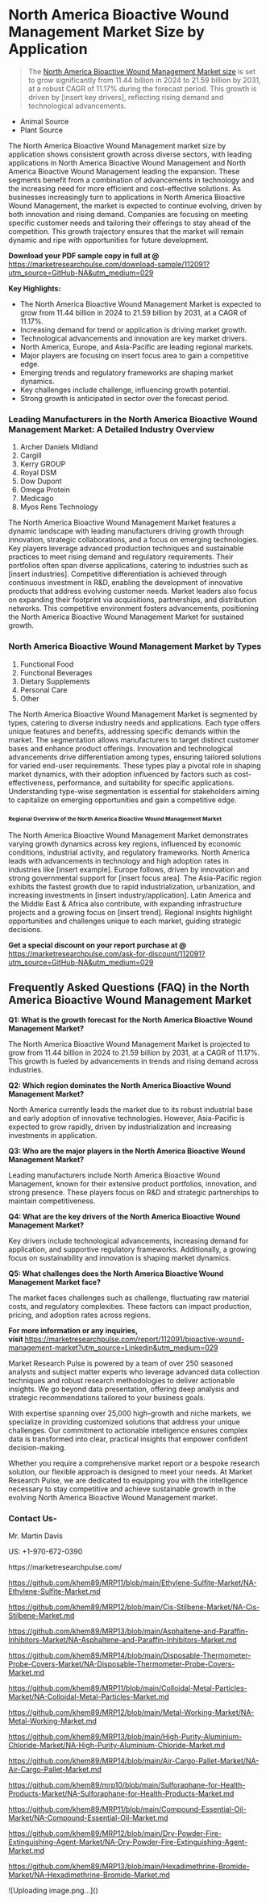 <h1>North America Bioactive Wound Management Market&nbsp;Size by Application</h1><blockquote><p>The <a href="https://marketresearchpulse.com/download-sample/112091?utm_source=GitHub-NA&amp;utm_medium=029">North America Bioactive Wound Management Market size</a> is set to grow significantly from 11.44 billion in 2024 to 21.59 billion by 2031, at a robust CAGR of 11.17% during the forecast period. This growth is driven by [insert key drivers], reflecting rising demand and technological advancements.</p></blockquote><ul><li>Animal Source<li> Plant Source</li></ul><p>The North America Bioactive Wound Management market size by application shows consistent growth across diverse sectors, with leading applications in North America Bioactive Wound Management and North America Bioactive Wound Management leading the expansion. These segments benefit from a combination of advancements in technology and the increasing need for more efficient and cost-effective solutions. As businesses increasingly turn to applications in North America Bioactive Wound Management, the market is expected to continue evolving, driven by both innovation and rising demand. Companies are focusing on meeting specific customer needs and tailoring their offerings to stay ahead of the competition. This growth trajectory ensures that the market will remain dynamic and ripe with opportunities for future development.</p><p><strong>Download your PDF sample copy in full at @ </strong><a href="https://marketresearchpulse.com/download-sample/112091?utm_source=GitHub-NA&amp;utm_medium=029">https://marketresearchpulse.com/download-sample/112091?utm_source=GitHub-NA&amp;utm_medium=029</a></p><p><strong>Key Highlights: </strong></p><ul><li>The North America Bioactive Wound Management Market is expected to grow from 11.44 billion in 2024 to 21.59 billion by 2031, at a CAGR of 11.17%.</li><li>Increasing demand for trend or application is driving market growth.</li><li>Technological advancements and innovation are key market drivers.</li><li>North America, Europe, and Asia-Pacific are leading regional markets.</li><li>Major players are focusing on insert focus area to gain a competitive edge.</li><li>Emerging trends and regulatory frameworks are shaping market dynamics.</li><li>Key challenges include challenge, influencing growth potential.</li><li>Strong growth is anticipated in sector over the forecast period.</li></ul><h3>Leading Manufacturers in the North America Bioactive Wound Management Market: A Detailed Industry Overview</h3><ol><li>Archer Daniels Midland</li><li>Cargill</li><li>Kerry GROUP</li><li>Royal DSM</li><li>Dow Dupont</li><li>Omega Protein</li><li>Medicago</li><li>Myos Rens Technology</li></ol><div class="flex max-w-full flex-col flex-grow"><div class="min-h-8 text-message flex w-full flex-col items-end gap-2 whitespace-normal break-words [.text-message+&amp;]:mt-5" dir="auto" data-message-author-role="assistant" data-message-id="fd8432e4-4910-450d-b182-61b7bfb0a01f" data-message-model-slug="gpt-4o"><div class="flex w-full flex-col gap-1 empty:hidden first:pt-[3px]"><div class="markdown prose w-full break-words dark:prose-invert light"><p>The North America Bioactive Wound Management Market features a dynamic landscape with leading manufacturers driving growth through innovation, strategic collaborations, and a focus on emerging technologies. Key players leverage advanced production techniques and sustainable practices to meet rising demand and regulatory requirements. Their portfolios often span diverse applications, catering to industries such as [insert industries]. Competitive differentiation is achieved through continuous investment in R&amp;D, enabling the development of innovative products that address evolving customer needs. Market leaders also focus on expanding their footprint via acquisitions, partnerships, and distribution networks. This competitive environment fosters advancements, positioning the North America Bioactive Wound Management Market for sustained growth.</p></div></div></div></div><h3>North America Bioactive Wound Management Market by Types</h3><ol><li>Functional Food<li> Functional Beverages<li> Dietary Supplements<li> Personal Care<li> Other</li></ol><div class="flex max-w-full flex-col flex-grow"><div class="min-h-8 text-message flex w-full flex-col items-end gap-2 whitespace-normal break-words [.text-message+&amp;]:mt-5" dir="auto" data-message-author-role="assistant" data-message-id="084470be-0bb7-4664-bddf-5156b4f41249" data-message-model-slug="gpt-4o-mini"><div class="flex w-full flex-col gap-1 empty:hidden first:pt-[3px]"><div class="markdown prose w-full break-words dark:prose-invert light"><p>The North America Bioactive Wound Management Market is segmented by types, catering to diverse industry needs and applications. Each type offers unique features and benefits, addressing specific demands within the market. The segmentation allows manufacturers to target distinct customer bases and enhance product offerings. Innovation and technological advancements drive differentiation among types, ensuring tailored solutions for varied end-user requirements. These types play a pivotal role in shaping market dynamics, with their adoption influenced by factors such as cost-effectiveness, performance, and suitability for specific applications. Understanding type-wise segmentation is essential for stakeholders aiming to capitalize on emerging opportunities and gain a competitive edge.</p></div></div></div></div><h3><span style="font-size: 11px;">Regional Overview of the North America Bioactive Wound Management Market</span></h3><div class="flex max-w-full flex-col flex-grow"><div class="min-h-8 text-message flex w-full flex-col items-end gap-2 whitespace-normal break-words [.text-message+&amp;]:mt-5" dir="auto" data-message-author-role="assistant" data-message-id="e9038762-ce64-4e30-91c9-9bd413514231" data-message-model-slug="gpt-4o-mini"><div class="flex w-full flex-col gap-1 empty:hidden first:pt-[3px]"><div class="markdown prose w-full break-words dark:prose-invert light"><p>The North America Bioactive Wound Management Market demonstrates varying growth dynamics across key regions, influenced by economic conditions, industrial activity, and regulatory frameworks. North America leads with advancements in technology and high adoption rates in industries like [insert example]. Europe follows, driven by innovation and strong governmental support for [insert focus area]. The Asia-Pacific region exhibits the fastest growth due to rapid industrialization, urbanization, and increasing investments in [insert industry/application]. Latin America and the Middle East &amp; Africa also contribute, with expanding infrastructure projects and a growing focus on [insert trend]. Regional insights highlight opportunities and challenges unique to each market, guiding strategic decisions.</p></div></div></div></div><p><strong>Get a special discount on your report purchase at @ </strong><a href="https://marketresearchpulse.com/ask-for-discount/112091?utm_source=GitHub-NA&amp;utm_medium=029">https://marketresearchpulse.com/ask-for-discount/112091?utm_source=GitHub-NA&amp;utm_medium=029</a></p><h2>Frequently Asked Questions (FAQ) in the North America Bioactive Wound Management Market</h2><p><strong>Q1: What is the growth forecast for the North America Bioactive Wound Management Market?</strong></p><p>The North America Bioactive Wound Management Market is projected to grow from 11.44 billion in 2024 to 21.59 billion by 2031, at a CAGR of 11.17%. This growth is fueled by advancements in trends and rising demand across industries.</p><p><strong>Q2: Which region dominates the North America Bioactive Wound Management Market?</strong></p><p>North America currently leads the market due to its robust industrial base and early adoption of innovative technologies. However, Asia-Pacific is expected to grow rapidly, driven by industrialization and increasing investments in application.</p><p><strong>Q3: Who are the major players in the North America Bioactive Wound Management Market?</strong></p><p>Leading manufacturers include North America Bioactive Wound Management, known for their extensive product portfolios, innovation, and strong presence. These players focus on R&amp;D and strategic partnerships to maintain competitiveness.</p><p><strong>Q4: What are the key drivers of the North America Bioactive Wound Management Market?</strong></p><p>Key drivers include technological advancements, increasing demand for application, and supportive regulatory frameworks. Additionally, a growing focus on sustainability and innovation is shaping market dynamics.</p><p><strong>Q5: What challenges does the North America Bioactive Wound Management Market face?</strong></p><p>The market faces challenges such as challenge, fluctuating raw material costs, and regulatory complexities. These factors can impact production, pricing, and adoption rates across regions.</p><p><strong>For more information or any inquiries, visit&nbsp;</strong><a href="https://marketresearchpulse.com/report/112091/bioactive-wound-management-market?utm_source=Linkedin&utm_medium=029">https://marketresearchpulse.com/report/112091/bioactive-wound-management-market?utm_source=Linkedin&utm_medium=029</a></p><p>Market Research Pulse is powered by a team of over 250 seasoned analysts and subject matter experts who leverage advanced data collection techniques and robust research methodologies to deliver actionable insights. We go beyond data presentation, offering deep analysis and strategic recommendations tailored to your business goals.</p><p>With expertise spanning over 25,000 high-growth and niche markets, we specialize in providing customized solutions that address your unique challenges. Our commitment to actionable intelligence ensures complex data is transformed into clear, practical insights that empower confident decision-making.</p><p>Whether you require a comprehensive market report or a bespoke research solution, our flexible approach is designed to meet your needs. At Market Research Pulse, we are dedicated to equipping you with the intelligence necessary to stay competitive and achieve sustainable growth in the evolving North America Bioactive Wound Management market.</p><h3><strong>Contact Us-</strong></h3><p>Mr. Martin Davis</p><p>US: +1-970-672-0390</p><p>https://marketresearchpulse.com/</p><p><a href="https://github.com/khem89/MRP11/blob/main/Ethylene-Sulfite-Market/NA-Ethylene-Sulfite-Market.md">https://github.com/khem89/MRP11/blob/main/Ethylene-Sulfite-Market/NA-Ethylene-Sulfite-Market.md</a></p><p><a href="https://github.com/khem89/MRP12/blob/main/Cis-Stilbene-Market/NA-Cis-Stilbene-Market.md">https://github.com/khem89/MRP12/blob/main/Cis-Stilbene-Market/NA-Cis-Stilbene-Market.md</a></p><p><a href="https://github.com/khem89/MRP13/blob/main/Asphaltene-and-Paraffin-Inhibitors-Market/NA-Asphaltene-and-Paraffin-Inhibitors-Market.md">https://github.com/khem89/MRP13/blob/main/Asphaltene-and-Paraffin-Inhibitors-Market/NA-Asphaltene-and-Paraffin-Inhibitors-Market.md</a></p><p><a href="https://github.com/khem89/MRP14/blob/main/Disposable-Thermometer-Probe-Covers-Market/NA-Disposable-Thermometer-Probe-Covers-Market.md">https://github.com/khem89/MRP14/blob/main/Disposable-Thermometer-Probe-Covers-Market/NA-Disposable-Thermometer-Probe-Covers-Market.md</a></p><p><a href="https://github.com/khem89/MRP11/blob/main/Colloidal-Metal-Particles-Market/NA-Colloidal-Metal-Particles-Market.md">https://github.com/khem89/MRP11/blob/main/Colloidal-Metal-Particles-Market/NA-Colloidal-Metal-Particles-Market.md</a></p><p><a href="https://github.com/khem89/MRP12/blob/main/Metal-Working-Market/NA-Metal-Working-Market.md">https://github.com/khem89/MRP12/blob/main/Metal-Working-Market/NA-Metal-Working-Market.md</a></p><p><a href="https://github.com/khem89/MRP13/blob/main/High-Purity-Aluminium-Chloride-Market/NA-High-Purity-Aluminium-Chloride-Market.md">https://github.com/khem89/MRP13/blob/main/High-Purity-Aluminium-Chloride-Market/NA-High-Purity-Aluminium-Chloride-Market.md</a></p><p><a href="https://github.com/khem89/MRP14/blob/main/Air-Cargo-Pallet-Market/NA-Air-Cargo-Pallet-Market.md">https://github.com/khem89/MRP14/blob/main/Air-Cargo-Pallet-Market/NA-Air-Cargo-Pallet-Market.md</a></p><p><a href="https://github.com/khem89/mrp10/blob/main/Sulforaphane-for-Health-Products-Market/NA-Sulforaphane-for-Health-Products-Market.md">https://github.com/khem89/mrp10/blob/main/Sulforaphane-for-Health-Products-Market/NA-Sulforaphane-for-Health-Products-Market.md</a></p><p><a href="https://github.com/khem89/MRP11/blob/main/Compound-Essential-Oil-Market/NA-Compound-Essential-Oil-Market.md">https://github.com/khem89/MRP11/blob/main/Compound-Essential-Oil-Market/NA-Compound-Essential-Oil-Market.md</a></p><p><a href="https://github.com/khem89/MRP12/blob/main/Dry-Powder-Fire-Extinguishing-Agent-Market/NA-Dry-Powder-Fire-Extinguishing-Agent-Market.md">https://github.com/khem89/MRP12/blob/main/Dry-Powder-Fire-Extinguishing-Agent-Market/NA-Dry-Powder-Fire-Extinguishing-Agent-Market.md</a></p><p><a href="https://github.com/khem89/MRP13/blob/main/Hexadimethrine-Bromide-Market/NA-Hexadimethrine-Bromide-Market.md">https://github.com/khem89/MRP13/blob/main/Hexadimethrine-Bromide-Market/NA-Hexadimethrine-Bromide-Market.md</a></p>
![Uploading image.png…]()
